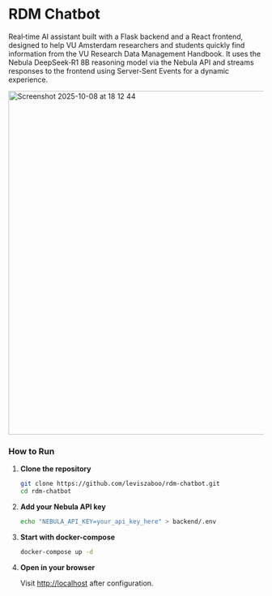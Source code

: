 # RDM Chatbot

Real‑time AI assistant built with a Flask backend and a React frontend, designed to help VU Amsterdam researchers and students quickly find information from the VU Research Data Management Handbook. It uses the Nebula DeepSeek‑R1 8B reasoning model via the Nebula API and streams responses to the frontend using Server‑Sent Events for a dynamic experience.

<img width="1018" height="679" alt="Screenshot 2025-10-08 at 18 12 44" src="https://github.com/user-attachments/assets/e23c0813-eb7c-4064-ac5c-7dbe31ef5993" />

### How to Run

1. **Clone the repository**  
   ```bash
   git clone https://github.com/leviszaboo/rdm-chatbot.git
   cd rdm-chatbot
   ```
2. **Add your Nebula API key**
   ```bash
   echo "NEBULA_API_KEY=your_api_key_here" > backend/.env
   ```
3. **Start with docker-compose**
   ```bash
   docker-compose up -d
   ```
4. **Open in your browser**
   
   Visit [http://localhost](http://localhost) after configuration.
